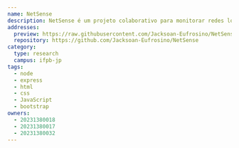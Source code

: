 ```yaml
---
name: NetSense
description: NetSense é um projeto colaborativo para monitorar redes locais, focado na análise de tráfego. Ele fornece estatísticas detalhadas e emite alertas sobre conexões HTTP inseguras, ajudando a reforçar a proteção contra possíveis conexões indesejadas.
addresses:
  preview: https://raw.githubusercontent.com/Jacksoan-Eufrosino/NetSense/refs/heads/main/front/public/images/readme1.png 
  repository: https://github.com/Jacksoan-Eufrosino/NetSense
category:
  type: research
  campus: ifpb-jp
tags:
  - node
  - express
  - html
  - css
  - JavaScript
  - bootstrap
owners:
  - 20231380018
  - 20231380017
  - 20231380032
---
```

